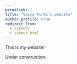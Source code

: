 ```yaml
---
permalink: /
title: "Vasco Pires's website"
author_profile: true
redirect_from: 
  - /about/
  - /about.html
---
```


This is my website!


Under construction.
